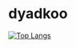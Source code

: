 # dyadkoo
[![Top Langs](https://github-readme-stats.vercel.app/api/top-langs/?username=Batya0tvoy&layout=compact)](https://github.com/anuraghazra/github-readme-stats)
